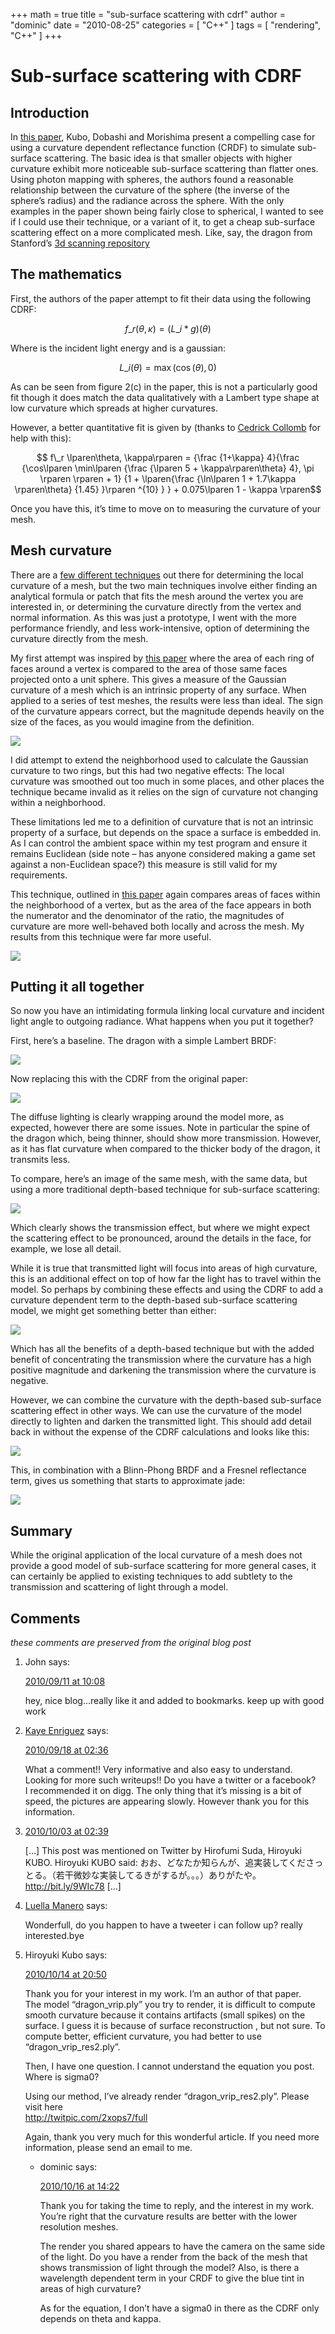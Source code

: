 +++
math = true
title = "sub-surface scattering with cdrf"
author = "dominic"
date = "2010-08-25"
categories = [
  "C++"
]
tags = [
  "rendering",
  "C++"
]
+++

# Sub-surface scattering with CDRF

## Introduction
In [this paper](http://portal.acm.org/citation.cfm?id=1837026.1837086), Kubo,
Dobashi and Morishima present a compelling case for using a curvature dependent
reflectance function (CRDF) to simulate sub-surface scattering. The basic idea
is that smaller objects with higher curvature exhibit more noticeable
sub-surface scattering than flatter ones. Using photon mapping with spheres,
the authors found a reasonable relationship between the curvature of the sphere
(the inverse of the sphere’s radius) and the radiance across the sphere. With
the only examples in the paper shown being fairly close to spherical, I wanted
to see if I could use their technique, or a variant of it, to get a cheap
sub-surface scattering effect on a more complicated mesh. Like, say, the dragon
from Stanford’s [3d scanning repository](http://graphics.stanford.edu/data/3Dscanrep/)

## The mathematics
First, the authors of the paper attempt to fit their data using the following
CDRF:

$$ f\_r \lparen \theta, \kappa\rparen = \lparen L\_i * g\rparen\lparen\theta\rparen $$

Where is the incident light energy and is a gaussian:

$$ L\_i \lparen\theta\rparen = \max\lparen\cos\lparen\theta\rparen, 0\rparen $$

As can be seen from figure 2(c) in the paper, this is not a particularly
good fit though it does match the data qualitatively with a Lambert type
shape at low curvature which spreads at higher curvatures.

However, a better quantitative fit is given by (thanks to
<a href="http://ccollomb.free.fr/" class="vt-p">Cedrick Collomb</a> for
help with this):  

$$ f\_r \lparen\theta, \kappa\rparen = {\frac {1+\kappa} 4}{\frac {\cos\lparen \min\lparen {\frac {\lparen 5 + \kappa\rparen\theta} 4}, \pi \rparen \rparen + 1} {1 + \lparen{\frac {\ln\lparen 1 + 1.7\kappa \rparen\theta} {1.45} }\rparen ^{10} } } + 0.075\lparen 1 - \kappa \rparen$$

Once you have this, it’s time to move on to measuring the curvature of
your mesh.

## Mesh curvature
There are a [few different techniques](http://jn.wspc.com.sg/ijsm/mkt/free/S0218654306000810.pdf)
out there for determining the local curvature of a mesh, but the two main
techniques involve either finding an analytical formula or patch that fits the
mesh around the vertex you are interested in, or determining the curvature
directly from the vertex and normal information. As this was just a prototype,
I went with the more performance friendly, and less work-intensive, option of
determining the curvature directly from the mesh.

My first attempt was inspired by [this paper](http://citeseerx.ist.psu.edu/viewdoc/download?doi=10.1.1.108.8089&amp;rep=rep1&amp;type=pdf)
where the area of each ring of faces around a vertex is compared to the area of
those same faces projected onto a unit sphere. This gives a measure of the
Gaussian curvature of a mesh which is an intrinsic property of any surface.
When applied to a series of test meshes, the results were less than ideal. The
sign of the curvature appears correct, but the magnitude depends heavily on the
size of the faces, as you would imagine from the definition.

![](./GaussianCurvature.png)

I did attempt to extend the neighborhood used to calculate the Gaussian
curvature to two rings, but this had two negative effects: The local curvature
was smoothed out too much in some places, and other places the technique became
invalid as it relies on the sign of curvature not changing within a
neighborhood.

These limitations led me to a definition of curvature that is not an intrinsic
property of a surface, but depends on the space a surface is embedded in. As I
can control the ambient space within my test program and ensure it remains
Euclidean (side note – has anyone considered making a game set against a
non-Euclidean space?) this measure is still valid for my requirements.

This technique, outlined in [this paper](http://math.lanl.gov/Research/Publications/Docs/garimella-2003-curvature.pdf)
again compares areas of faces within the neighborhood of a vertex, but as the
area of the face appears in both the numerator and the denominator of the ratio,
the magnitudes of curvature are more well-behaved both locally and across the
mesh. My results from this technique were far more useful.

![](./MeanCurvature.png)

## Putting it all together
So now you have an intimidating formula linking local curvature and incident
light angle to outgoing radiance. What happens when you put it together?

First, here’s a baseline. The dragon with a simple Lambert BRDF:  

![](./Diffuse.png)

Now replacing this with the CDRF from the original paper:

![](./SSS\_CDRF.png)

The diffuse lighting is clearly wrapping around the model more, as expected,
however there are some issues. Note in particular the spine of the dragon which,
being thinner, should show more transmission. However, as it has flat curvature
when compared to the thicker body of the dragon, it transmits less.

To compare, here’s an image of the same mesh, with the same data, but using a
more traditional depth-based technique for sub-surface scattering:

![](./SSS\_Depth.png)

Which clearly shows the transmission effect, but where we might expect the
scattering effect to be pronounced, around the details in the face, for example,
we lose all detail.

While it is true that transmitted light will focus into areas of high curvature,
this is an additional effect on top of how far the light has to travel within
the model. So perhaps by combining these effects and using the CDRF to add a
curvature dependent term to the depth-based sub-surface scattering model, we
might get something better than either:

![](./SSS\_Depth\_CDRF.png)

Which has all the benefits of a depth-based technique but with the added benefit
of concentrating the transmission where the curvature has a high positive
magnitude and darkening the transmission where the curvature is negative.

However, we can combine the curvature with the depth-based sub-surface
scattering effect in other ways. We can use the curvature of the model directly
to lighten and darken the transmitted light. This should add detail back in
without the expense of the CDRF calculations and looks like this:

![](./SSS\_Depth\_Curvature.png)

This, in combination with a Blinn-Phong BRDF and a Fresnel reflectance term,
gives us something that starts to approximate jade:

![](./SSS_Beauty.png)

## Summary
While the original application of the local curvature of a mesh does not provide
a good model of sub-surface scattering for more general cases, it can certainly
be applied to existing techniques to add subtlety to the transmission and
scattering of light through a model.

## Comments
_these comments are preserved from the original blog post_

1.  John says:

    [2010/09/11 at
    10:08](/blog/2010/08/sub-surface-scattering-with-cdrf/#comment-37)

    hey, nice blog…really like it and added to bookmarks. keep up with
    good work

2.  [Kaye Enriguez](http://garmin1350.com/) says:

    [2010/09/18 at
    02:36](/blog/2010/08/sub-surface-scattering-with-cdrf/#comment-38)

    What a comment!! Very informative and also easy to understand.
    Looking for more such writeups!! Do you have a twitter or a
    facebook?  
    I recommended it on digg. The only thing that it’s missing is a bit
    of speed, the pictures are appearing slowly. However thank you for
    this information.

3.  [2010/10/03 at
    02:39](/blog/2010/08/sub-surface-scattering-with-cdrf/#comment-39)

    \[…\] This post was mentioned on Twitter by Hirofumi Suda, Hiroyuki
    KUBO. Hiroyuki KUBO said:
    おお、どなたか知らんが、追実装してくださっとる。（若干微妙な実装してるきがするが。。。）ありがたや。http://bit.ly/9WIc78
    \[…\]


4.  [Luella Manero](http://www.guildwars2movies.com/) says:

    Wonderfull, do you happen to have a tweeter i can follow up? really
    interested.bye


5.  Hiroyuki Kubo says:

    [2010/10/14 at
    20:50](/blog/2010/08/sub-surface-scattering-with-cdrf/#comment-41)

    Thank you for your interest in my work. I’m an author of that
    paper.  
    The model “dragon\_vrip.ply” you try to render, it is difficult to
    compute smooth curvature because it contains artifacts (small
    spikes) on the surface. I guess it is because of surface
    reconstruction , but not sure. To compute better, efficient
    curvature, you had better to use “dragon\_vrip\_res2.ply”.

    Then, I have one question. I cannot understand the equation you
    post. Where is sigma0?

    Using our method, I’ve already render “dragon\_vrip\_res2.ply”.
    Please visit here  
    <a href="http://twitpic.com/2xops7/full" class="uri uri">http://twitpic.com/2xops7/full</a>

    Again, thank you very much for this wonderful article. If you need
    more information, please send an email to me.


    -   dominic says:

        [2010/10/16 at
        14:22](/blog/2010/08/sub-surface-scattering-with-cdrf/#comment-42)

        Thank you for taking the time to reply, and the interest in my
        work. You’re right that the curvature results are better with
        the lower resolution meshes.

        The render you shared appears to have the camera on the same
        side of the light. Do you have a render from the back of the
        mesh that shows transmission of light through the model? Also,
        is there a wavelength dependent term in your CRDF to give the
        blue tint in areas of high curvature?

        As for the equation, I don’t have a sigma0 in there as the CDRF
        only depends on theta and kappa.


